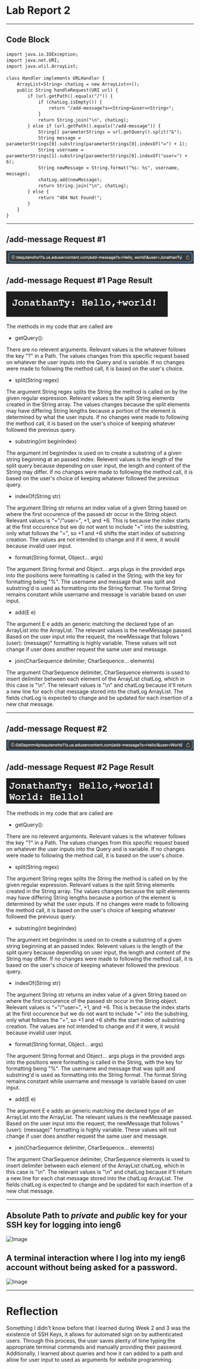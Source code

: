 # __Lab Report 2__

***
## Code Block
```
import java.io.IOException;
import java.net.URI;
import java.util.ArrayList;

class Handler implements URLHandler {
    ArrayList<String> chatLog = new ArrayList<>();
    public String handleRequest(URI url) {
        if (url.getPath().equals("/")) {
            if (chatLog.isEmpty()) {
                return "/add-message?s=<String>&user=<String>";
            }
            return String.join("\n", chatLog);
        } else if (url.getPath().equals("/add-message")) {
            String[] parameterStrings = url.getQuery().split("&");
            String message = parameterStrings[0].substring(parameterStrings[0].indexOf("=") + 1);
            String username = parameterStrings[1].substring(parameterStrings[0].indexOf("user=") + 6);
            String newMessage = String.format("%s: %s", username, message);
            chatLog.add(newMessage);
            return String.join("\n", chatLog);
        } else {
            return "404 Not Found!";
        }
    }
}
```
***

## /add-message Request #1
![Image](images/screenshotpath.png)

## /add-message Request #1 Page Result
![Image](screenshotresult1.png)

The methods in my code that are called are 
- getQuery():

There are no relevent arguments. Relevant values is the whatever follows the key "?" in a Path. The values changes from this specific request based on whatever the user inputs into the Query and is variable. If no changes were made to following the method call, it is based on the user's choice.

- split(String regex)

The argument String regex splits the String the method is called on by the given regular expression. Relevant values is the split String elements created in the String array. The values changes because the split elements may have differing String lengths because a portion of the element is determined by what the user inputs. If no changes were made to following the method call, it is based on the user's choice of keeping whatever followed the previous query. 

- substring(int beginIndex)

The argument int beginIndex is used on to create a substring of a given string beginning at an passed index. Relevent values is the length of the split query because depending on user input, the length and content of the String may differ. If no changes were made to following the method call, it is based on the user's choice of keeping whatever followed the previous query. 

- indexOf(String str)

The argument String str returns an index value of a given String based on where the first occurence of the passed str occur in the String object. Relevant values is "="/"user=", +1, and +6. This is because the index starts at the first occurence but we do not want to include "=" into the substring, only what follows the "=", so +1 and +6 shifts the start index of substring creation. The values are not intended to change and if it were, it would because invalid user input.  

- format(String format, Object... args)

The argument String format and Object... args plugs in the provided args into the positions were formatting is called in the String, with the key for formatting being "%". The username and message that was split and substring'd is used as formatting into the String format. The format String remains constant while username and message is variable based on user input.

- add(E e)

The argument E e adds an generic matching the declared type of an ArrayList into the ArrayList. The relevant values is the newMessage passed. Based on the user input into the request, the newMessage that follows "(user): (message)" formatting is highly variable. These values will not change if user does another request the same user and message. 

- join(CharSequence delimiter, CharSequence... elements)

The argument CharSequence delimiter, CharSequence elements is used to insert delimiter between each element of the ArrayList chatLog, which in this case is "\n". The relevant values is "\n" and chatLog because it'll return a new line for each chat message stored into the chatLog ArrayList. The fields chatLog is expected to change and be updated for each insertion of a new chat message.


***

## /add-message Request #2
![Image](screenshotpath2.png)

## /add-message Request #2 Page Result
![Image](screenshotresult2.png)

The methods in my code that are called are 
- getQuery():

There are no relevent arguments. Relevant values is the whatever follows the key "?" in a Path. The values changes from this specific request based on whatever the user inputs into the Query and is variable. If no changes were made to following the method call, it is based on the user's choice.

- split(String regex)

The argument String regex splits the String the method is called on by the given regular expression. Relevant values is the split String elements created in the String array. The values changes because the split elements may have differing String lengths because a portion of the element is determined by what the user inputs. If no changes were made to following the method call, it is based on the user's choice of keeping whatever followed the previous query. 

- substring(int beginIndex)

The argument int beginIndex is used on to create a substring of a given string beginning at an passed index. Relevent values is the length of the split query because depending on user input, the length and content of the String may differ. If no changes were made to following the method call, it is based on the user's choice of keeping whatever followed the previous query. 

- indexOf(String str)

The argument String str returns an index value of a given String based on where the first occurence of the passed str occur in the String object. Relevant values is "="/"user=", +1, and +6. This is because the index starts at the first occurence but we do not want to include "=" into the substring, only what follows the "=", so +1 and +6 shifts the start index of substring creation. The values are not intended to change and if it were, it would because invalid user input.  

- format(String format, Object... args)

The argument String format and Object... args plugs in the provided args into the positions were formatting is called in the String, with the key for formatting being "%". The username and message that was split and substring'd is used as formatting into the String format. The format String remains constant while username and message is variable based on user input.

- add(E e)

The argument E e adds an generic matching the declared type of an ArrayList into the ArrayList. The relevant values is the newMessage passed. Based on the user input into the request, the newMessage that follows "(user): (message)" formatting is highly variable. These values will not change if user does another request the same user and message. 

- join(CharSequence delimiter, CharSequence... elements)

The argument CharSequence delimiter, CharSequence elements is used to insert delimiter between each element of the ArrayList chatLog, which in this case is "\n". The relevant values is "\n" and chatLog because it'll return a new line for each chat message stored into the chatLog ArrayList. The fields chatLog is expected to change and be updated for each insertion of a new chat message.


***
## Absolute Path to _private_ and _public_ key for your SSH key for logging into ieng6

![Image](absolutepath.png)

## A terminal interaction where I log into my ieng6 account without being asked for a password.

![Image](terminalinteraction.png)

***
# Reflection

Something I didn't know before that I learned during Week 2 and 3 was the existence of SSH Keys, it allows for automated sign on by authenticated users. Through this process, the user saves plenty of time typing the appropriate terminal commands and manually providing their password. Additionally, I learned about queries and how it can added to a path and allow for user input to used as arguments for website programming. 
